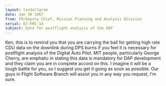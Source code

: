 ```yaml
---
layout: tindallgram
date: Jan 30 1967
from: FM/Deputy Chief, Mission Planning and Analysis Division
serial: 67-FM1-14
subject: Data for postflight analysis of the DAP
---
```

Ken, this is to remind you that you are carrying the ball for getting 
high rate CDU data on the downlink during DPS burns if you feel it is 
necessary for postflight analysis of the Digital Auto Pilot. MIT 
people, particularly George Cherry, are emphatic in stating this data 
is mandatory for DAP development and they claim you are in complete 
accord on this. I imagine it will be a tough battle for you, so I 
suggest you get it going as soon as possible. Our guys in Flight 
Software Branch will assist you in any way you request, I'm sure.
